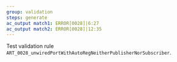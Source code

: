 ```yaml
---
group: validation
steps: generate
ac_output match1: ERROR[0028]|6:27
ac_output match2: ERROR[0028]|12:35
---
```

Test validation rule `ART_0028_unwiredPortWithAutoRegNeitherPublisherNorSubscriber`.